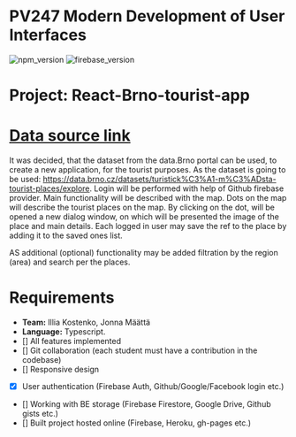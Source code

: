 # PV247 Modern Development of User Interfaces
![npm_version](https://img.shields.io/badge/npm-9.5.0-blue)
![firebase_version](https://img.shields.io/badge/firebase-9.19.1-orange)

# Project: React-Brno-tourist-app
# [Data source link](https://data.brno.cz/datasets/turistick%C3%A1-m%C3%ADsta-tourist-places/explore)
It was decided, that the dataset from the data.Brno portal can be used, to create a new application, for the tourist purposes.
As the dataset is going to be used: https://data.brno.cz/datasets/turistick%C3%A1-m%C3%ADsta-tourist-places/explore.
Login will be performed with help of Github firebase provider.
Main functionality will be described with the map. Dots on the map will describe the tourist places on the map. By clicking on the dot, will be opened a new dialog window, on which will be presented the image of the place and main details.
Each logged in user may save the ref to the place by adding it to the saved ones list.

AS additional (optional) functionality may be added filtration by the region (area) and search per the places.
# Requirements
* **Team:** Illia Kostenko, Jonna Määttä
* **Language:** Typescript.
* [] All features implemented
* [] Git collaboration (each student must have a contribution in the codebase)
* [] Responsive design
* [x] User authentication (Firebase Auth, Github/Google/Facebook login etc.)
* [] Working with BE storage (Firebase Firestore, Google Drive, Github gists etc.)
* [] Built project hosted online (Firebase, Heroku, gh-pages etc.)
